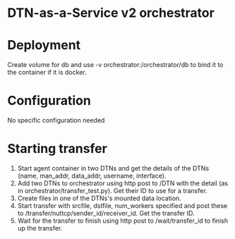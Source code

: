 # DTN-as-a-Service v2 orchestrator

# Deployment
Create volume for db and use -v orchestrator:/orchestrator/db to bind it to the container if it is docker.

# Configuration
No specific configuration needed

# Starting transfer
1) Start agent container in two DTNs and get the details of the DTNs (name, man_addr, data_addr, username, interface).
2) Add two DTNs to orchestrator using http post to /DTN with the detail (as in orchestrator/transfer_test.py). Get their ID to use for a transfer.
3) Create files in one of the DTNs's mounted data location.
4) Start transfer with srcfile, dstfile, num_workers specified and post these to /transfer/nuttcp/sender_id/receiver_id. Get the transfer ID.
5) Wait for the transfer to finish using http post to /wait/transfer_id to finish up the transfer.
